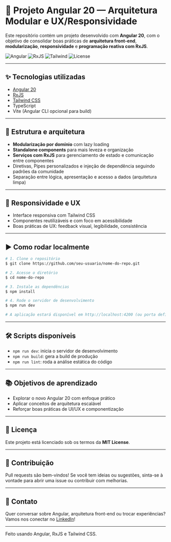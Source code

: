 # 🚀 Projeto Angular 20 — Arquitetura Modular e UX/Responsividade

Este repositório contém um projeto desenvolvido com **Angular 20**, com o objetivo de consolidar boas práticas de **arquitetura front-end**, **modularização**, **responsividade** e **programação reativa com RxJS**.

![Angular](https://img.shields.io/badge/Angular-20-red)
![RxJS](https://img.shields.io/badge/RxJS-Reativo-purple)
![Tailwind](https://img.shields.io/badge/Tailwind_CSS-Utility--First-blue)
![License](https://img.shields.io/badge/license-MIT-green)

---

## ✨ Tecnologias utilizadas

- [Angular 20](https://angular.io/)
- [RxJS](https://rxjs.dev/)
- [Tailwind CSS](https://tailwindcss.com/)
- TypeScript
- Vite (Angular CLI opcional para build)

---

## 🧱 Estrutura e arquitetura

- **Modularização por domínio** com lazy loading
- **Standalone components** para mais leveza e organização
- **Serviços com RxJS** para gerenciamento de estado e comunicação entre componentes
- Diretivas, Pipes personalizados e injeção de dependência seguindo padrões da comunidade
- Separação entre lógica, apresentação e acesso a dados (arquitetura limpa)

---

## 📱 Responsividade e UX

- Interface responsiva com Tailwind CSS
- Componentes reutilizáveis e com foco em acessibilidade
- Boas práticas de UX: feedback visual, legibilidade, consistência

---

## ▶️ Como rodar localmente

```bash
# 1. Clone o repositório
$ git clone https://github.com/seu-usuario/nome-do-repo.git

# 2. Acesse o diretório
$ cd nome-do-repo

# 3. Instale as dependências
$ npm install

# 4. Rode o servidor de desenvolvimento
$ npm run dev

# A aplicação estará disponível em http://localhost:4200 (ou porta definida)
```

---

## 🛠️ Scripts disponíveis

- `npm run dev`: inicia o servidor de desenvolvimento
- `npm run build`: gera a build de produção
- `npm run lint`: roda a análise estática do código

---

## 📚 Objetivos de aprendizado

- Explorar o novo Angular 20 com enfoque prático
- Aplicar conceitos de arquitetura escalável
- Reforçar boas práticas de UI/UX e componentização

---

## 📄 Licença

Este projeto está licenciado sob os termos da **MIT License**.

---

## 🤝 Contribuição

Pull requests são bem-vindos! Se você tem ideias ou sugestões, sinta-se à vontade para abrir uma issue ou contribuir com melhorias.

---

## 📩 Contato

Quer conversar sobre Angular, arquitetura front-end ou trocar experiências?
Vamos nos conectar no [LinkedIn](https://www.linkedin.com/in/seu-usuario)!

---

Feito usando Angular, RxJS e Tailwind CSS.
